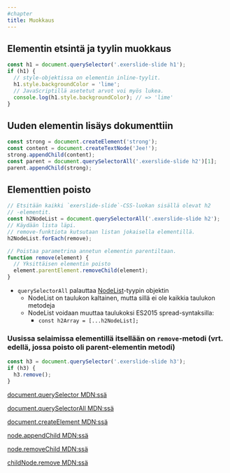 ```yaml
---
#chapter
title: Muokkaus
---
```


## Elementin etsintä ja tyylin muokkaus
```js
const h1 = document.querySelector('.exerslide-slide h1');
if (h1) {
  // style-objektissa on elementin inline-tyylit.
  h1.style.backgroundColor = 'lime';
  // JavaScriptillä asetetut arvot voi myös lukea.
  console.log(h1.style.backgroundColor); // => 'lime'
}
```

## Uuden elementin lisäys dokumenttiin
```js
const strong = document.createElement('strong');
const content = document.createTextNode('Jee!');
strong.appendChild(content);
const parent = document.querySelectorAll('.exerslide-slide h2')[1];
parent.appendChild(strong);
```

## Elementtien poisto
```js
// Etsitään kaikki `exerslide-slide`-CSS-luokan sisällä olevat h2
// -elementit.
const h2NodeList = document.querySelectorAll('.exerslide-slide h2');
// Käydään lista läpi.
// remove-funktiota kutsutaan listan jokaisella elementillä.
h2NodeList.forEach(remove);

// Poistaa parametrina annetun elementin parentiltaan.
function remove(element) {
  // Yksittäisen elementin poisto
  element.parentElement.removeChild(element);
}
```
* `querySelectorAll` palauttaa [NodeList](https://developer.mozilla.org/en-US/docs/Web/API/NodeList)-tyypin objektin
  * NodeList on taulukon kaltainen, mutta sillä ei ole kaikkia taulukon metodeja
  * NodeList  voidaan muuttaa taulukoksi ES2015 spread-syntaksilla:
    * `const h2Array = [...h2NodeList];`

### Uusissa selaimissa elementillä itsellään on `remove`-metodi (vrt. edellä, jossa poisto oli parent-elementin metodi)
```js
const h3 = document.querySelector('.exerslide-slide h3');
if (h3) {
  h3.remove();
}
```

[document.querySelector MDN:ssä](https://developer.mozilla.org/en-US/docs/Web/API/Document/querySelector)

[document.querySelectorAll MDN:ssä](https://developer.mozilla.org/en-US/docs/Web/API/Document/querySelectorAll)

[document.createElement MDN:ssä](https://developer.mozilla.org/en-US/docs/Web/API/Document/createElement)

[node.appendChild MDN:ssä](https://developer.mozilla.org/en-US/docs/Web/API/Node/appendChild)

[node.removeChild MDN:ssä](https://developer.mozilla.org/en-US/docs/Web/API/Node/removeChild)

[childNode.remove MDN:ssä](https://developer.mozilla.org/en-US/docs/Web/API/ChildNode/remove)
